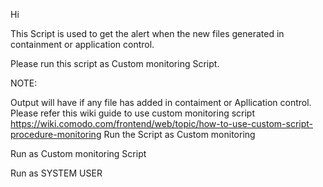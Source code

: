 Hi

This Script is used to get the alert when the new files generated in containment or application control.

Please run this script as Custom monitoring Script.

NOTE:

Output will have if any file has added in contaiment or Apllication control.
Please refer this wiki guide to use custom monitoring script
https://wiki.comodo.com/frontend/web/topic/how-to-use-custom-script-procedure-monitoring
Run the Script as Custom monitoring

Run as Custom monitoring Script

Run as SYSTEM USER